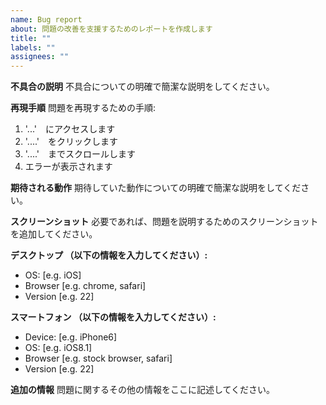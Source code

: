 ```yaml
---
name: Bug report
about: 問題の改善を支援するためのレポートを作成します
title: ""
labels: ""
assignees: ""
---
```


**不具合の説明**
不具合についての明確で簡潔な説明をしてください。

**再現手順**
問題を再現するための手順:

1. '...'　にアクセスします
2. '....'　をクリックします
3. '....'　までスクロールします
4. エラーが表示されます

**期待される動作**
期待していた動作についての明確で簡潔な説明をしてください。

**スクリーンショット**
必要であれば、問題を説明するためのスクリーンショットを追加してください。

**デスクトップ （以下の情報を入力してください）:**

- OS: [e.g. iOS]
- Browser [e.g. chrome, safari]
- Version [e.g. 22]

**スマートフォン （以下の情報を入力してください）:**

- Device: [e.g. iPhone6]
- OS: [e.g. iOS8.1]
- Browser [e.g. stock browser, safari]
- Version [e.g. 22]

**追加の情報**
問題に関するその他の情報をここに記述してください。
